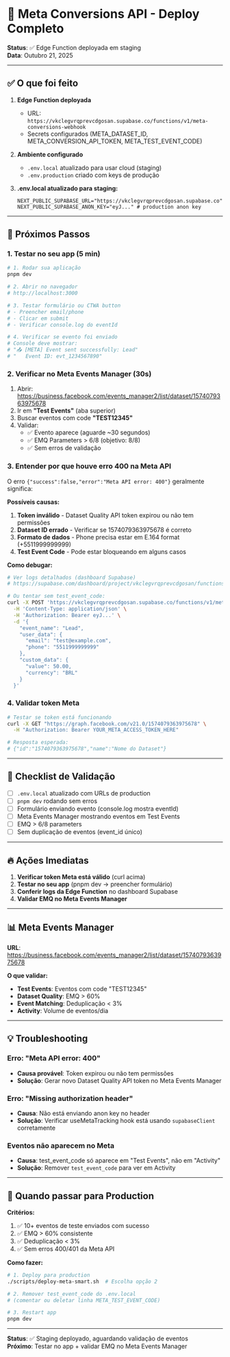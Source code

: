 # 🎉 Meta Conversions API - Deploy Completo

**Status**: ✅ Edge Function deployada em staging  
**Data**: Outubro 21, 2025

---

## ✅ O que foi feito

1. **Edge Function deployada**
   - URL: `https://vkclegvrqprevcdgosan.supabase.co/functions/v1/meta-conversions-webhook`
   - Secrets configurados (META_DATASET_ID, META_CONVERSION_API_TOKEN, META_TEST_EVENT_CODE)
   
2. **Ambiente configurado**
   - `.env.local` atualizado para usar cloud (staging)
   - `.env.production` criado com keys de produção
   
3. **.env.local atualizado para staging:**
   ```env
   NEXT_PUBLIC_SUPABASE_URL="https://vkclegvrqprevcdgosan.supabase.co"
   NEXT_PUBLIC_SUPABASE_ANON_KEY="eyJ..." # production anon key
   ```

---

## 🧪 Próximos Passos

### **1. Testar no seu app (5 min)**

```bash
# 1. Rodar sua aplicação
pnpm dev

# 2. Abrir no navegador
# http://localhost:3000

# 3. Testar formulário ou CTWA button
# - Preencher email/phone
# - Clicar em submit
# - Verificar console.log do eventId

# 4. Verificar se evento foi enviado
# Console deve mostrar:
# "📤 [META] Event sent successfully: Lead"
# "   Event ID: evt_1234567890"
```

### **2. Verificar no Meta Events Manager (30s)**

1. Abrir: https://business.facebook.com/events_manager2/list/dataset/1574079363975678
2. Ir em **"Test Events"** (aba superior)
3. Buscar eventos com code **"TEST12345"**
4. Validar:
   - ✅ Evento aparece (aguarde ~30 segundos)
   - ✅ EMQ Parameters > 6/8 (objetivo: 8/8)
   - ✅ Sem erros de validação

### **3. Entender por que houve erro 400 na Meta API**

O erro `{"success":false,"error":"Meta API error: 400"}` geralmente significa:

**Possíveis causas:**
1. **Token inválido** - Dataset Quality API token expirou ou não tem permissões
2. **Dataset ID errado** - Verificar se 1574079363975678 é correto
3. **Formato de dados** - Phone precisa estar em E.164 format (+5511999999999)
4. **Test Event Code** - Pode estar bloqueando em alguns casos

**Como debugar:**

```bash
# Ver logs detalhados (dashboard Supabase)
# https://supabase.com/dashboard/project/vkclegvrqprevcdgosan/functions/meta-conversions-webhook/logs

# Ou tentar sem test_event_code:
curl -X POST 'https://vkclegvrqprevcdgosan.supabase.co/functions/v1/meta-conversions-webhook' \
  -H 'Content-Type: application/json' \
  -H 'Authorization: Bearer eyJ...' \
  -d '{
    "event_name": "Lead",
    "user_data": {
      "email": "test@example.com",
      "phone": "5511999999999"
    },
    "custom_data": {
      "value": 50.00,
      "currency": "BRL"
    }
  }'
```

### **4. Validar token Meta**

```bash
# Testar se token está funcionando
curl -X GET "https://graph.facebook.com/v21.0/1574079363975678" \
  -H "Authorization: Bearer YOUR_META_ACCESS_TOKEN_HERE"

# Resposta esperada:
# {"id":"1574079363975678","name":"Nome do Dataset"}
```

---

## 🎯 Checklist de Validação

- [ ] `.env.local` atualizado com URLs de production
- [ ] `pnpm dev` rodando sem erros
- [ ] Formulário enviando evento (console.log mostra eventId)
- [ ] Meta Events Manager mostrando eventos em Test Events
- [ ] EMQ > 6/8 parameters
- [ ] Sem duplicação de eventos (event_id único)

---

## 🔥 Ações Imediatas

1. **Verificar token Meta está válido** (curl acima)
2. **Testar no seu app** (pnpm dev → preencher formulário)
3. **Conferir logs da Edge Function** no dashboard Supabase
4. **Validar EMQ no Meta Events Manager**

---

## 📊 Meta Events Manager

**URL**: https://business.facebook.com/events_manager2/list/dataset/1574079363975678

**O que validar:**
- **Test Events**: Eventos com code "TEST12345"
- **Dataset Quality**: EMQ > 60%
- **Event Matching**: Deduplicação < 3%
- **Activity**: Volume de eventos/dia

---

## 💡 Troubleshooting

### Erro: "Meta API error: 400"
- **Causa provável**: Token expirou ou não tem permissões
- **Solução**: Gerar novo Dataset Quality API token no Meta Events Manager

### Erro: "Missing authorization header"
- **Causa**: Não está enviando anon key no header
- **Solução**: Verificar useMetaTracking hook está usando `supabaseClient` corretamente

### Eventos não aparecem no Meta
- **Causa**: test_event_code só aparece em "Test Events", não em "Activity"
- **Solução**: Remover `test_event_code` para ver em Activity

---

## 🚀 Quando passar para Production

**Critérios:**
1. ✅ 10+ eventos de teste enviados com sucesso
2. ✅ EMQ > 60% consistente
3. ✅ Deduplicação < 3%
4. ✅ Sem erros 400/401 da Meta API

**Como fazer:**
```bash
# 1. Deploy para production
./scripts/deploy-meta-smart.sh  # Escolha opção 2

# 2. Remover test_event_code do .env.local
# (comentar ou deletar linha META_TEST_EVENT_CODE)

# 3. Restart app
pnpm dev
```

---

**Status**: ✅ Staging deployado, aguardando validação de eventos  
**Próximo**: Testar no app + validar EMQ no Meta Events Manager
